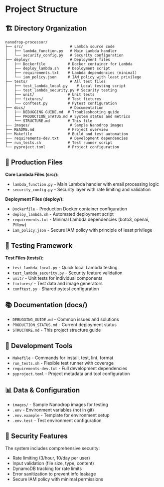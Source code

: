 # Project Structure

## 🏗 Directory Organization

```
nanodrop-processor/
├── src/                     # Lambda source code
│   ├── lambda_function.py   # Main Lambda handler
│   └── security_config.py   # Security configuration
├── deploy/                  # Deployment files
│   ├── Dockerfile          # Docker container for Lambda
│   ├── deploy_lambda.sh    # Deployment script
│   ├── requirements.txt    # Lambda dependencies (minimal)
│   └── iam_policy.json     # IAM policy with least privilege
├── tests/                   # All test files
│   ├── test_lambda_local.py    # Local testing script
│   ├── test_lambda_security.py # Security testing
│   ├── unit/               # Unit tests
│   ├── fixtures/           # Test fixtures
│   └── conftest.py         # Pytest configuration
├── docs/                    # Documentation
│   ├── DEBUGGING_GUIDE.md  # Troubleshooting guide
│   ├── PRODUCTION_STATUS.md # System status and metrics
│   └── STRUCTURE.md        # This file
├── images/                  # Sample Nanodrop images
├── README.md               # Project overview
├── Makefile                # Build and test automation
├── requirements-dev.txt     # Development dependencies
├── run_tests.sh            # Test runner script
└── pyproject.toml          # Project configuration
```

## 🚀 Production Files

**Core Lambda Files (src/):**
- `lambda_function.py` - Main Lambda handler with email processing logic
- `security_config.py` - Security layer with rate limiting and validation

**Deployment Files (deploy/):**
- `Dockerfile` - Production Docker container configuration
- `deploy_lambda.sh` - Automated deployment script
- `requirements.txt` - Minimal Lambda dependencies (boto3, openai, Pillow)
- `iam_policy.json` - Secure IAM policy with principle of least privilege

## 🧪 Testing Framework

**Test Files (tests/):**
- `test_lambda_local.py` - Quick local Lambda testing
- `test_lambda_security.py` - Security feature validation
- `unit/` - Unit tests for individual components
- `fixtures/` - Test data and image generators
- `conftest.py` - Shared pytest configuration

## 📚 Documentation (docs/)

- `DEBUGGING_GUIDE.md` - Common issues and solutions
- `PRODUCTION_STATUS.md` - Current deployment status
- `STRUCTURE.md` - This project structure guide

## 🔧 Development Tools

- `Makefile` - Commands for install, test, lint, format
- `run_tests.sh` - Flexible test runner with coverage
- `requirements-dev.txt` - Full development dependencies
- `pyproject.toml` - Project metadata and tool configuration

## 📊 Data & Configuration

- `images/` - Sample Nanodrop images for testing
- `.env` - Environment variables (not in git)
- `.env.example` - Template for environment setup
- `.env.test` - Test environment configuration

## 🔐 Security Features

The system includes comprehensive security:
- Rate limiting (3/hour, 10/day per user)
- Input validation (file size, type, content)
- DynamoDB tracking for rate limits
- Error sanitization to prevent info leakage
- Secure IAM policy with minimal permissions
